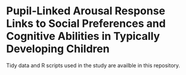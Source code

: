 # Pupil-Linked Arousal Response Links to Social Preferences and Cognitive Abilities in Typically Developing Children
Tidy data and R scripts used in the study are availble in this repository. 
